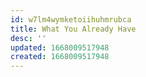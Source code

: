 ```yaml
---
id: w7lm4wymketoiihuhmrubca
title: What You Already Have
desc: ''
updated: 1668009517948
created: 1668009517948
---
```

